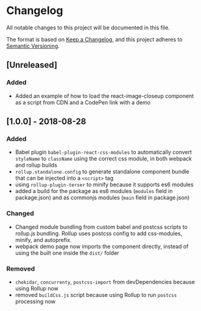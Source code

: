 # Changelog
All notable changes to this project will be documented in this file.

The format is based on [Keep a Changelog](https://keepachangelog.com/en/1.0.0/),
and this project adheres to [Semantic Versioning](https://semver.org/spec/v2.0.0.html).

## [Unreleased]
### Added
- Added an example of how to load the react-image-closeup component as a script from CDN and a CodePen link with a demo

## [1.0.0] - 2018-08-28
### Added
- Babel plugin `babel-plugin-react-css-modules` to automatically convert `styleName` to `className` using the correct css module, in both webpack and rollup builds
- `rollup.standalone.config` to generate standalone component bundle that can be injected into a `<script>` tag
- using `rollup-plugin-terser` to minify because it supports es6 modules
- added a build for the package as es6 modules (`modules` field in package.json) and as commonjs modules (`main` field in package.json)

### Changed
- Changed module bundling from custom babel and postcss scripts to rollup.js bundling. Rollup uses postcss config to add css-modules, minify, and autoprefix.
- webpack demo page now imports the component directly, instead of using the built one inside the `dist/` folder

### Removed
- `chokidar`, `concurrenty`, `postcss-import` from devDependencies because using Rollup now
- removed `buildCss.js` script because using Rollup to run `postcss` processing now
